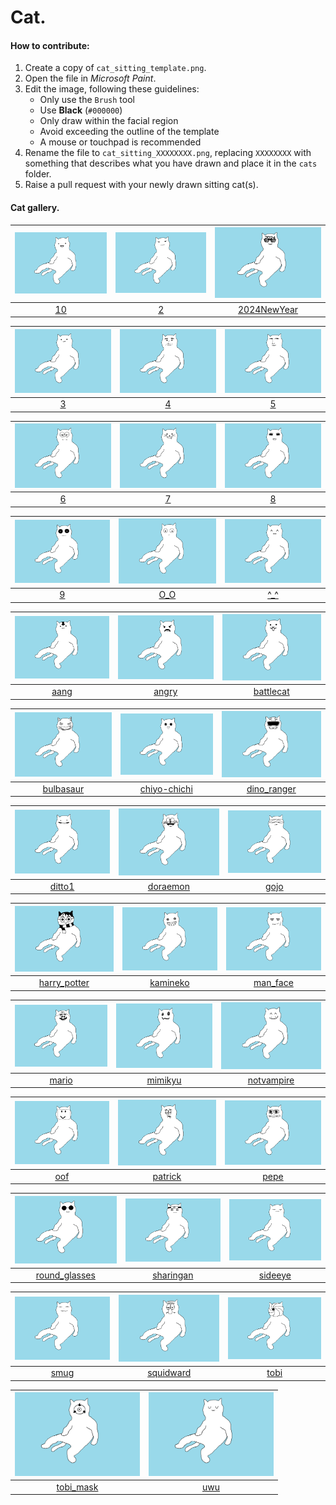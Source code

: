 # Cat.

#### How to contribute:
1. Create a copy of `cat_sitting_template.png`.
2. Open the file in *Microsoft Paint*.
3. Edit the image, following these guidelines:
   - Only use the `Brush` tool
   - Use **Black** (`#000000`)
   - Only draw within the facial region
   - Avoid exceeding the outline of the template
   - A mouse or touchpad is recommended
4. Rename the file to `cat_sitting_XXXXXXXX.png`, replacing `XXXXXXXX` with something that describes what you have drawn and place it in the `cats` folder.
5. Raise a pull request with your newly drawn sitting cat(s).

#### Cat gallery.

|<img src="cats/cat_sitting_10.png" width="200" />|<img src="cats/cat_sitting_2.png" width="200" />|<img src="cats/cat_sitting_2024NewYear.png" width="200" />|
|:--:|:--:|:--:|
|[10](cats/cat_sitting_10.png)|[2](cats/cat_sitting_2.png)|[2024NewYear](cats/cat_sitting_2024NewYear.png)|

|<img src="cats/cat_sitting_3.png" width="200" />|<img src="cats/cat_sitting_4.png" width="200" />|<img src="cats/cat_sitting_5.png" width="200" />|
|:--:|:--:|:--:|
|[3](cats/cat_sitting_3.png)|[4](cats/cat_sitting_4.png)|[5](cats/cat_sitting_5.png)|

|<img src="cats/cat_sitting_6.png" width="200" />|<img src="cats/cat_sitting_7.png" width="200" />|<img src="cats/cat_sitting_8.png" width="200" />|
|:--:|:--:|:--:|
|[6](cats/cat_sitting_6.png)|[7](cats/cat_sitting_7.png)|[8](cats/cat_sitting_8.png)|

|<img src="cats/cat_sitting_9.png" width="200" />|<img src="cats/cat_sitting_O_O.png" width="200" />|<img src="cats/cat_sitting_^_^.png" width="200" />|
|:--:|:--:|:--:|
|[9](cats/cat_sitting_9.png)|[O_O](cats/cat_sitting_O_O.png)|[^_^](cats/cat_sitting_^_^.png)|

|<img src="cats/cat_sitting_aang.png" width="200" />|<img src="cats/cat_sitting_angry.png" width="200" />|<img src="cats/cat_sitting_battlecat.png" width="200" />|
|:--:|:--:|:--:|
|[aang](cats/cat_sitting_aang.png)|[angry](cats/cat_sitting_angry.png)|[battlecat](cats/cat_sitting_battlecat.png)|

|<img src="cats/cat_sitting_bulbasaur.png" width="200" />|<img src="cats/cat_sitting_chiyo-chichi.png" width="200" />|<img src="cats/cat_sitting_dino_ranger.png" width="200" />|
|:--:|:--:|:--:|
|[bulbasaur](cats/cat_sitting_bulbasaur.png)|[chiyo-chichi](cats/cat_sitting_chiyo-chichi.png)|[dino_ranger](cats/cat_sitting_dino_ranger.png)|

|<img src="cats/cat_sitting_ditto1.png" width="200" />|<img src="cats/cat_sitting_doraemon.png" width="200" />|<img src="cats/cat_sitting_gojo.png" width="200" />|
|:--:|:--:|:--:|
|[ditto1](cats/cat_sitting_ditto1.png)|[doraemon](cats/cat_sitting_doraemon.png)|[gojo](cats/cat_sitting_gojo.png)|

|<img src="cats/cat_sitting_harry_potter.png" width="200" />|<img src="cats/cat_sitting_kamineko.png" width="200" />|<img src="cats/cat_sitting_man_face.png" width="200" />|
|:--:|:--:|:--:|
|[harry_potter](cats/cat_sitting_harry_potter.png)|[kamineko](cats/cat_sitting_kamineko.png)|[man_face](cats/cat_sitting_man_face.png)|

|<img src="cats/cat_sitting_mario.png" width="200" />|<img src="cats/cat_sitting_mimikyu.png" width="200" />|<img src="cats/cat_sitting_notvampire.png" width="200" />|
|:--:|:--:|:--:|
|[mario](cats/cat_sitting_mario.png)|[mimikyu](cats/cat_sitting_mimikyu.png)|[notvampire](cats/cat_sitting_notvampire.png)|

|<img src="cats/cat_sitting_oof.png" width="200" />|<img src="cats/cat_sitting_patrick.png" width="200" />|<img src="cats/cat_sitting_pepe.png" width="200" />|
|:--:|:--:|:--:|
|[oof](cats/cat_sitting_oof.png)|[patrick](cats/cat_sitting_patrick.png)|[pepe](cats/cat_sitting_pepe.png)|

|<img src="cats/cat_sitting_round_glasses.png" width="200" />|<img src="cats/cat_sitting_sharingan.png" width="200" />|<img src="cats/cat_sitting_sideeye.png" width="200" />|
|:--:|:--:|:--:|
|[round_glasses](cats/cat_sitting_round_glasses.png)|[sharingan](cats/cat_sitting_sharingan.png)|[sideeye](cats/cat_sitting_sideeye.png)|

|<img src="cats/cat_sitting_smug.png" width="200" />|<img src="cats/cat_sitting_squidward.png" width="200" />|<img src="cats/cat_sitting_tobi.png" width="200" />|
|:--:|:--:|:--:|
|[smug](cats/cat_sitting_smug.png)|[squidward](cats/cat_sitting_squidward.png)|[tobi](cats/cat_sitting_tobi.png)|

|<img src="cats/cat_sitting_tobi_mask.png" width="200" />|<img src="cats/cat_sitting_uwu.png" width="200" />|
|:--:|:--:|
|[tobi_mask](cats/cat_sitting_tobi_mask.png)|[uwu](cats/cat_sitting_uwu.png)|
